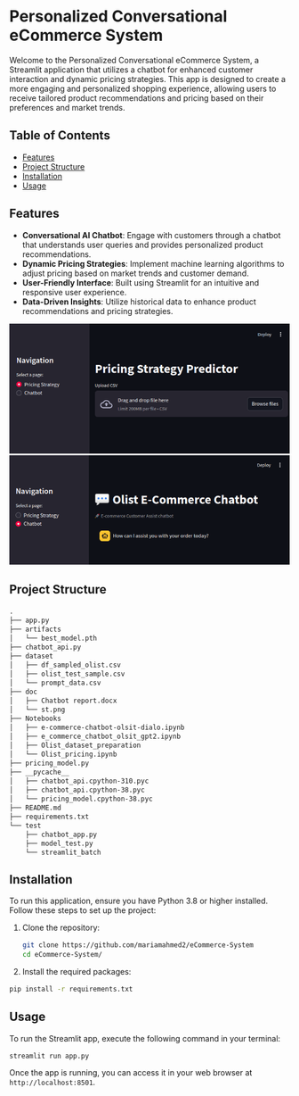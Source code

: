 # Personalized Conversational eCommerce System

Welcome to the Personalized Conversational eCommerce System, a Streamlit application that utilizes a chatbot for enhanced customer interaction and dynamic pricing strategies. This app is designed to create a more engaging and personalized shopping experience, allowing users to receive tailored product recommendations and pricing based on their preferences and market trends.

## Table of Contents

- [Features](#features)
- [Project Structure](#project-structure)
- [Installation](#installation)
- [Usage](#usage)


## Features

- **Conversational AI Chatbot**: Engage with customers through a chatbot that understands user queries and provides personalized product recommendations.
- **Dynamic Pricing Strategies**: Implement machine learning algorithms to adjust pricing based on market trends and customer demand.
- **User-Friendly Interface**: Built using Streamlit for an intuitive and responsive user experience.
- **Data-Driven Insights**: Utilize historical data to enhance product recommendations and pricing strategies.

![Streamlit Web Page for Pricing Strategy](doc/st.png)
![Streamlit Web Page for Chatbot](doc/chat.png)


## Project Structure
```
.
├── app.py
├── artifacts
│   └── best_model.pth
├── chatbot_api.py
├── dataset
│   ├── df_sampled_olist.csv
│   ├── olist_test_sample.csv
│   └── prompt_data.csv
├── doc
│   ├── Chatbot report.docx
│   └── st.png
├── Notebooks
│   ├── e-commerce-chatbot-olsit-dialo.ipynb
│   ├── e_commerce_chatbot_olsit_gpt2.ipynb
│   ├── Olist_dataset_preparation
│   └── Olist_pricing.ipynb
├── pricing_model.py
├── __pycache__
│   ├── chatbot_api.cpython-310.pyc
│   ├── chatbot_api.cpython-38.pyc
│   └── pricing_model.cpython-38.pyc
├── README.md
├── requirements.txt
└── test
    ├── chatbot_app.py
    ├── model_test.py
    └── streamlit_batch
```

## Installation

To run this application, ensure you have Python 3.8 or higher installed. Follow these steps to set up the project:

1. Clone the repository:

   ```bash
   git clone https://github.com/mariamahmed2/eCommerce-System
   cd eCommerce-System/

2. Install the required packages:
   
```bash
pip install -r requirements.txt
```
## Usage
To run the Streamlit app, execute the following command in your terminal:
```
streamlit run app.py
```
Once the app is running, you can access it in your web browser at `http://localhost:8501`.



